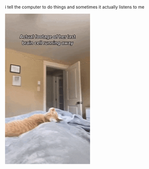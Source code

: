 i tell the computer to do things and sometimes it actually listens to me
<!--START_SECTION:update_image-->
<img src=https://raw.githubusercontent.com/sneakykestrel/sneakykestrel/main/.github/images/her-last-brain-cell.gif height="" width="" align=left alt=kitty />
<!--END_SECTION:update_image-->


